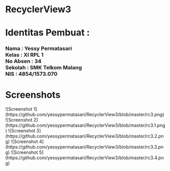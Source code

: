# RecyclerView3
<h1>Identitas Pembuat : </h1>
<h3>Nama      : Yessy Permatasari
<br>Kelas     : XI RPL 1
<br>No Absen  : 34
<br>Sekolah   : SMK Telkom Malang
<br>NIS       : 4854/1573.070 </h3>
<h1>Screenshots</h1>
![Screenshot 1](https://github.com/yessypermatasari/RecyclerView3/blob/master/rc3.png)
![Screenshot 2](https://github.com/yessypermatasari/RecyclerView3/blob/master/rc3.1.png)
![Screenshot 3](https://github.com/yessypermatasari/RecyclerView3/blob/master/rc3.2.png)
![Screenshot 4](https://github.com/yessypermatasari/RecyclerView3/blob/master/rc3.3.png)
![Screenshot 5](https://github.com/yessypermatasari/RecyclerView3/blob/master/rc3.4.png)
